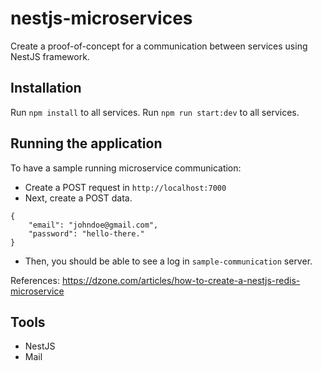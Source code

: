 # nestjs-microservices

Create a proof-of-concept for a communication between services using NestJS framework.

## Installation

Run `npm install` to all services.
Run `npm run start:dev` to all services.

## Running the application

To have a sample running microservice communication:

- Create a POST request in `http://localhost:7000`
- Next, create a POST data.

```
{
    "email": "johndoe@gmail.com",
    "password": "hello-there."
}
```

- Then, you should be able to see a log in `sample-communication` server.

References:
https://dzone.com/articles/how-to-create-a-nestjs-redis-microservice

## Tools

- NestJS
- Mail
